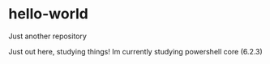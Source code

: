 # hello-world
Just another repository

Just out here, studying things!
Im currently studying powershell core (6.2.3)
